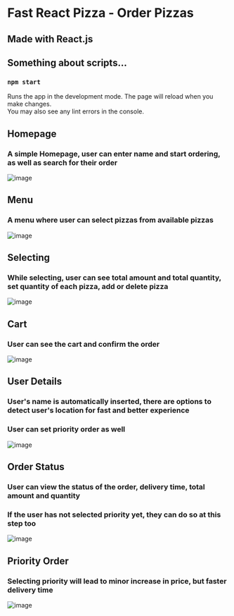 # Fast React Pizza - Order Pizzas 
## Made with React.js

## Something about scripts...

### `npm start`
Runs the app in the development mode.
The page will reload when you make changes.\
You may also see any lint errors in the console.


## Homepage
### A simple Homepage, user can enter name and start ordering, as well as search for their order
![image](https://github.com/user-attachments/assets/616e9c03-72ed-4d85-ab14-56660ce2a70e)

## Menu
### A menu where user can select pizzas from available pizzas
![image](https://github.com/user-attachments/assets/62b2c198-b349-4798-a869-16ca1905cd28)

## Selecting
### While selecting, user can see total amount and total quantity, set quantity of each pizza, add or delete pizza
![image](https://github.com/user-attachments/assets/ae85099c-0204-4dc1-a2eb-915a857cf649)

## Cart
### User can see the cart and confirm the order
![image](https://github.com/user-attachments/assets/199a794b-ae4c-49ab-8068-ccc5d5453c0f)

## User Details
### User's name is automatically inserted, there are options to detect user's location for fast and better experience
### User can set priority order as well
![image](https://github.com/user-attachments/assets/608b1799-151a-4e5f-b635-f90f10cb9319)

## Order Status
### User can view the status of the order, delivery time, total amount and quantity
### If the user has not selected priority yet, they can do so at this step too
![image](https://github.com/user-attachments/assets/da859c32-4ed8-4d54-b968-85d9809f11f6)

## Priority Order
### Selecting priority will lead to minor increase in price, but faster delivery time
![image](https://github.com/user-attachments/assets/cc57da48-394a-48ec-a0d7-c6754b8ad9ea)
